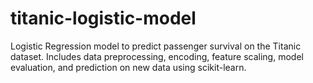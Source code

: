 # titanic-logistic-model
Logistic Regression model to predict passenger survival on the Titanic dataset. Includes data preprocessing, encoding, feature scaling, model evaluation, and prediction on new data using scikit-learn.
